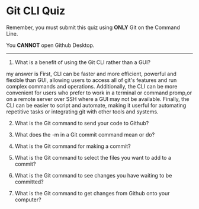 # Git CLI Quiz

Remember, you must submit this quiz using __ONLY__ Git on the Command Line.

You __CANNOT__ open Github Desktop.

---

1. What is a benefit of using the Git CLI rather than a GUI?

<!--  -->
my answer is
First, CLI can be faster and more efficient, powerful and flexible than GUI, allowing users to access all 
of git's features and run complex commands and operations. 
Additionally, the CLI can be more convenient for users who prefer to work in a terminal or command promp,or
on a remote server over SSH where a GUI may not be available.
Finally, the CLI can be easier to script and automate, making it userful for automating repetitive tasks or 
integrating git with other tools and systems.

2. What is the Git command to send your code to Github?

<!-- $ git push origin main -->

3. What does the -m in a Git commit command mean or do?

<!-- -m flag is used to specify a commit message.
The commit message is a short, descriptive message that explains the changes that are being committed.
It is an important part of the commit process because it helps other members of the team understand what 
changes have been made, why they were made, and how they might affect the project. -->

4. What is the Git command for making a commit?

<!--This command is used to record changes to the local repository. When make a commit, you are taking 
a snapshot of project at a specific point in time and storing it permanently in the repository's history.-->

5. What is the Git command to select the files you want to add to a commit?

<!-- $ git add <FILENAME> -->

6. What is the Git command to see changes you have waiting to be committed?

<!-- $ git diff  -->

7. What is the Git command to get changes from Github onto your computer?

<!-- $ git pull <REMOTENAME> <BRANCHNAME> -->
